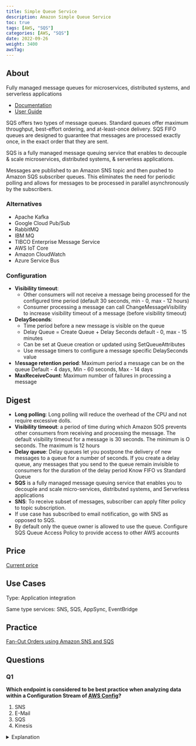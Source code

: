 ```yaml
---
title: Simple Queue Service
description: Amazon Simple Queue Service
toc: true
tags: [AWS, "SQS"]
categories: [AWS, "SQS"]
date: 2022-09-26
weight: 3400
awsTag: 
---
```


## About

Fully managed message queues for microservices, distributed systems, and serverless applications

- [Documentation](https://aws.amazon.com/sqs/)
- [User Guide](https://docs.aws.amazon.com/sqs/?id=docs_gateway)

SQS offers two types of message queues. Standard queues offer maximum throughput, best-effort ordering, and at-least-once delivery. SQS FIFO queues are designed to guarantee that messages are processed exactly once, in the exact order that they are sent.

SQS is a fully managed message queuing service that enables to decouple & scale micros­erv­ices, distri­buted systems, & serverless applic­ations.

Messages are published to an Amazon SNS topic and then pushed to Amazon SQS subscriber queues. This eliminates the need for periodic polling and allows for messages to be processed in parallel asynchronously by the subscribers.

### Alternatives

- Apache Kafka
- Google Cloud Pub/Sub
- RabbitMQ
- IBM MQ
- TIBCO Enterprise Message Service
- AWS IoT Core
- Amazon CloudWatch
- Azure Service Bus

### Configuration

- **Visibility timeout**:
  - Other consumers will not receive a message being processed for the configured time period (default 30 seconds, min - 0, max - 12 hours)
  - Consumer processing a message can call ChangeMessageVisibility to increase visibility timeout of a message (before visibility timeout)
- **DelaySeconds**:
  - Time period before a new message is visible on the queue
  - Delay Queue = Create Queue + Delay Seconds default - 0, max - 15 minutes
  - Can be set at Queue creation or updated using SetQueueAttributes
  - Use message timers to configure a message specific DelaySeconds value
- M**essage retention period**:
  Maximum period a message can be on the queue Default - 4 days, Min - 60 seconds, Max - 14 days
- **MaxReceiveCount**:
  Maximum number of failures in processing a message

## Digest

- **Long polling**: Long polling will reduce the overhead of the CPU and not require excessive dolls.
- **Visibility timeout**: a period of time during which Amazon SOS prevents other consumers from receiving and processing the message. The default visibility timeout for a message is 30 seconds. The minimum is O seconds. The maximum is 12 hours
- **Delay queue**: Delay queues let you postpone the delivery of new messages to a queue for a number of seconds. If you create a delay queue, any messages that you send to the queue remain invisible to consumers for the duration of the delay period
Know FIFO vs Standard Queue
- **SQS** is a fully managed message queuing service that enables you to decouple and scale micro-services, distributed systems, and Serverless applications
- **SNS**: To receive subset of messages, subscriber can apply filter policy to topic subscription.
- If use case has subscribed to email notification, go with SNS as opposed to SQS.
- By default only the queue owner is allowed to use the queue. Configure SQS Queue Access Policy to provide access to other AWS accounts

## Price

[Current price](https://aws.amazon.com/ru/sqs/pricing/)

## Use Cases

Type: Applic­ation integr­ation

Same type services: SNS, SQS, AppSync, EventB­ridge

## Practice

[Fan-Out Orders using Amazon SNS and SQS](fan-out-orders-with-sns-sqs)

## Questions

### Q1

**Which endpoint is considered to be best practice when analyzing data within a Configuration Stream of [AWS Config](https://aws.amazon.com/config/)?**

1. SNS
2. E-Mail
3. SQS
4. Kinesis

<details>
<summary>Explanation</summary>
<div>

[https://docs.aws.amazon.com/config/latest/developerguide/monitor-resource-changes.html](https://docs.aws.amazon.com/config/latest/developerguide/monitor-resource-changes.html)

<mark style="color:white">3</mark>
</div>
</details>
